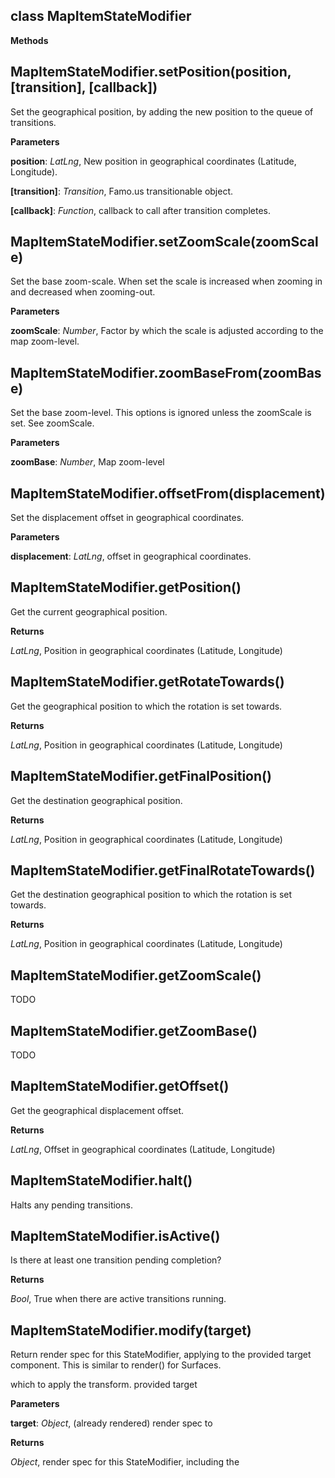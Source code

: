 class MapItemStateModifier
--------------------------
**Methods**

MapItemStateModifier.setPosition(position, \[transition\], \[callback\])
------------------------------------------------------------------------
Set the geographical position, by adding the new position to the queue of transitions.



**Parameters**

**position**:  *LatLng*,  New position in geographical coordinates (Latitude, Longitude).

**[transition]**:  *Transition*,  Famo.us transitionable object.

**[callback]**:  *Function*,  callback to call after transition completes.

MapItemStateModifier.setZoomScale(zoomScale)
--------------------------------------------
Set the base zoom-scale. When set the scale is increased when zooming in and
decreased when zooming-out.



**Parameters**

**zoomScale**:  *Number*,  Factor by which the scale is adjusted according to the map zoom-level.

MapItemStateModifier.zoomBaseFrom(zoomBase)
-------------------------------------------
Set the base zoom-level. This options is ignored unless the zoomScale is set.
See zoomScale.



**Parameters**

**zoomBase**:  *Number*,  Map zoom-level

MapItemStateModifier.offsetFrom(displacement)
---------------------------------------------
Set the displacement offset in geographical coordinates.



**Parameters**

**displacement**:  *LatLng*,  offset in geographical coordinates.

MapItemStateModifier.getPosition()
----------------------------------
Get the current geographical position.



**Returns**

*LatLng*,  Position in geographical coordinates (Latitude, Longitude)

MapItemStateModifier.getRotateTowards()
---------------------------------------
Get the geographical position to which the rotation is set towards.



**Returns**

*LatLng*,  Position in geographical coordinates (Latitude, Longitude)

MapItemStateModifier.getFinalPosition()
---------------------------------------
Get the destination geographical position.



**Returns**

*LatLng*,  Position in geographical coordinates (Latitude, Longitude)

MapItemStateModifier.getFinalRotateTowards()
--------------------------------------------
Get the destination geographical position to which the rotation is set towards.



**Returns**

*LatLng*,  Position in geographical coordinates (Latitude, Longitude)

MapItemStateModifier.getZoomScale()
-----------------------------------
TODO



MapItemStateModifier.getZoomBase()
----------------------------------
TODO



MapItemStateModifier.getOffset()
--------------------------------
Get the geographical displacement offset.



**Returns**

*LatLng*,  Offset in geographical coordinates (Latitude, Longitude)

MapItemStateModifier.halt()
---------------------------
Halts any pending transitions.



MapItemStateModifier.isActive()
-------------------------------
Is there at least one transition pending completion?



**Returns**

*Bool*,  True when there are active transitions running.

MapItemStateModifier.modify(target)
-----------------------------------
Return render spec for this StateModifier, applying to the provided
target component.  This is similar to render() for Surfaces.


which to apply the transform.
provided target


**Parameters**

**target**:  *Object*,  (already rendered) render spec to

**Returns**

*Object*,  render spec for this StateModifier, including the

